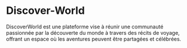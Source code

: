 # Discover-World
DiscoverWorld est une plateforme vise à réunir une communauté passionnée par la découverte du monde à travers des récits de voyage, offrant un espace où les aventures peuvent être partagées et célébrées.
